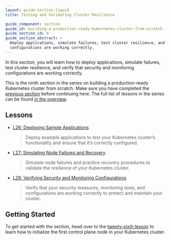 ```yaml
---
layout: guide-section.liquid
title: Testing and Validating Cluster Resilience

guide_component: section
guide_id: building-a-production-ready-kubernetes-cluster-from-scratch
guide_section_id: 9
guide_section_abstract: >
  Deploy applications, simulate failures, test cluster resilience, and verify that security and monitoring
  configurations are working correctly.
---
```


In this section, you will learn how to deploy applications, simulate failures, test cluster resilience, and verify that
security and monitoring configurations are working correctly.

This is the ninth section in the series on building a production-ready Kubernetes cluster from scratch. Make sure you
have completed the [previous section](#) before continuing here. The full list of lessons in the series can be found
[in the overview](/building-a-production-ready-kubernetes-cluster-from-scratch).

## Lessons

- [L26: Deploying Sample Applications](/2024/XX/XX/building-a-production-ready-kubernetes-cluster-from-scratch-l26)

  > Deploy example applications to test your Kubernetes cluster’s functionality and ensure that it’s correctly
  > configured.

- [L27: Simulating Node Failures and Recovery](/2024/XX/XX/building-a-production-ready-kubernetes-cluster-from-scratch-l27)

  > Simulate node failures and practice recovery procedures to validate the resilience of your Kubernetes cluster.

- [L28: Verifying Security and Monitoring Configurations](/2024/XX/XX/building-a-production-ready-kubernetes-cluster-from-scratch-l28)

  > Verify that your security measures, monitoring tools, and configurations are working correctly to protect and
  > maintain your cluster.

## Getting Started

To get started with the section, head over to the
[twenty-sixth lesson](/building-a-production-ready-kubernetes-cluster-from-scratch/lession-11) to learn how to
initialize the first control plane node in your Kubernetes cluster.
